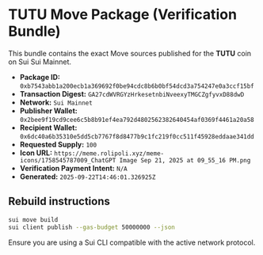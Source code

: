 # TUTU Move Package (Verification Bundle)

This bundle contains the exact Move sources published for the **TUTU** coin on Sui Sui Mainnet.

- **Package ID:** `0xb7543abb1a200ecb1a369692f0be94cdc8b6b0bf54dcd3a754247e0a3ccf15bf`
- **Transaction Digest:** `GA27cdWVRGYzHrkesetnbiNveexyTMGCZgfyvxD88dwD`
- **Network:** `Sui Mainnet`
- **Publisher Wallet:** `0x2bee9f19cd9cee6c5b8b91ef4ea792d4802562382640454af0369f4461a20a58`
- **Recipient Wallet:** `0x6dc40a6b35310e5dd5cb7767f8d8477b9c1fc219f0cc511f45928eddaae341dd`
- **Requested Supply:** `100`
- **Icon URL:** `https://meme.rolipoli.xyz/meme-icons/1758545787009_ChatGPT Image Sep 21, 2025 at 09_55_16 PM.png`
- **Verification Payment Intent:** `N/A`
- **Generated:** `2025-09-22T14:46:01.326925Z`

## Rebuild instructions

```bash
sui move build
sui client publish --gas-budget 50000000 --json
```

Ensure you are using a Sui CLI compatible with the active network protocol.

